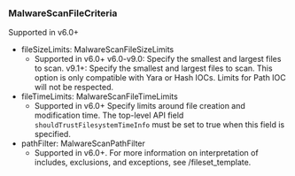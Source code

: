 ### MalwareScanFileCriteria
Supported in v6.0+

- fileSizeLimits: MalwareScanFileSizeLimits
  - Supported in v6.0+
  v6.0-v9.0: Specify the smallest and largest files to scan.
  v9.1+: Specify the smallest and largest files to scan. This option is only compatible with Yara or Hash IOCs. Limits for Path IOC will not be respected.
- fileTimeLimits: MalwareScanFileTimeLimits
  - Supported in v6.0+
  Specify limits around file creation and modification time. The top-level API field `shouldTrustFilesystemTimeInfo` must be set to true when this field is specified.
- pathFilter: MalwareScanPathFilter
  - Supported in v6.0+. For more information on interpretation of includes, exclusions, and exceptions, see /fileset_template.
